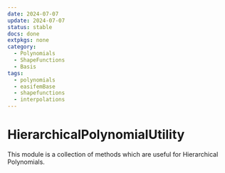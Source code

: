 ```yaml
---
date: 2024-07-07
update: 2024-07-07
status: stable
docs: done
extpkgs: none
category:
  - Polynomials
  - ShapeFunctions
  - Basis
tags:
  - polynomials
  - easifemBase
  - shapefunctions
  - interpolations
---
```


# HierarchicalPolynomialUtility

This module is a collection of methods which are useful for Hierarchical Polynomials.

